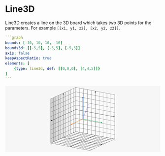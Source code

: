 # Line3D

Line3D creates a line on the 3D board which takes two 3D points for the parameters. For example `[[x1, y1, z2], [x2, y2, z2]]`.

````yaml
```graph
bounds: [-10, 10, 10, -10]
bounds3d: [[-5,5], [-5,5], [-5,5]]
axis: false
keepAspectRatio: true
elements: [
	{type: line3d, def: [[0,0,0], [4,4,5]]}
]
```
````

![line3d](../../imgs/Line3D-graph-1.png)

